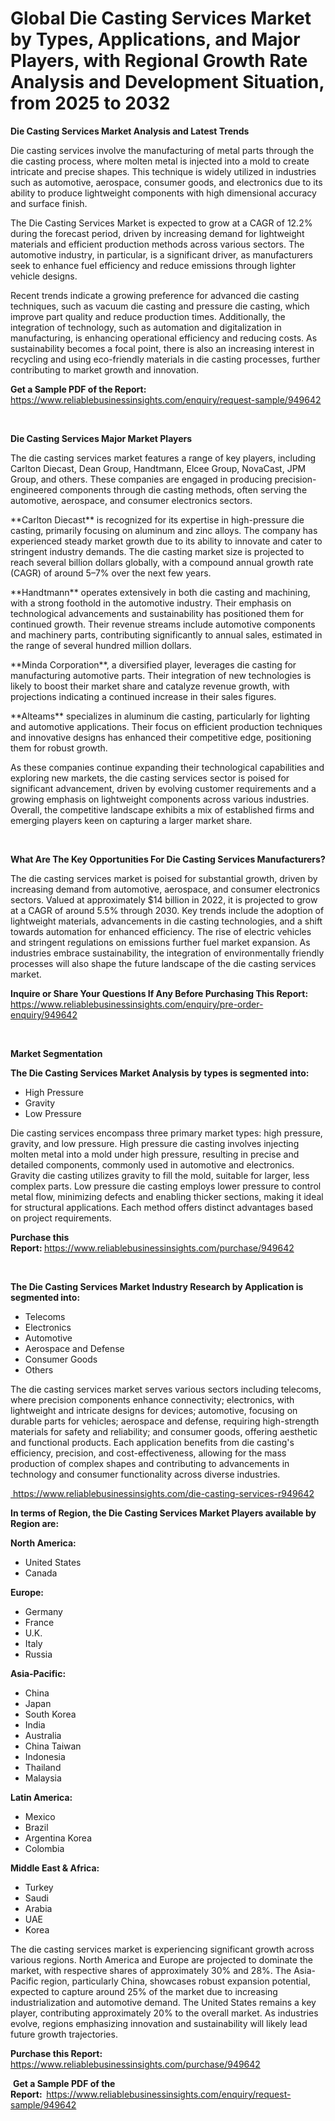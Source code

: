 <p><h1>Global Die Casting Services Market by Types, Applications, and Major Players, with Regional Growth Rate Analysis and Development Situation, from 2025 to 2032</h1></p><p><strong>Die Casting Services Market Analysis and Latest Trends</strong></p>
<p><p>Die casting services involve the manufacturing of metal parts through the die casting process, where molten metal is injected into a mold to create intricate and precise shapes. This technique is widely utilized in industries such as automotive, aerospace, consumer goods, and electronics due to its ability to produce lightweight components with high dimensional accuracy and surface finish.</p><p>The Die Casting Services Market is expected to grow at a CAGR of 12.2% during the forecast period, driven by increasing demand for lightweight materials and efficient production methods across various sectors. The automotive industry, in particular, is a significant driver, as manufacturers seek to enhance fuel efficiency and reduce emissions through lighter vehicle designs. </p><p>Recent trends indicate a growing preference for advanced die casting techniques, such as vacuum die casting and pressure die casting, which improve part quality and reduce production times. Additionally, the integration of technology, such as automation and digitalization in manufacturing, is enhancing operational efficiency and reducing costs. As sustainability becomes a focal point, there is also an increasing interest in recycling and using eco-friendly materials in die casting processes, further contributing to market growth and innovation.</p></p>
<p><strong>Get a Sample PDF of the Report:&nbsp;</strong> <a href="https://www.reliablebusinessinsights.com/enquiry/request-sample/949642?utm_campaign=101&utm_medium=2&utm_source=Github&utm_content=ia&utm_term=17042025&utm_id=die-casting-services">https://www.reliablebusinessinsights.com/enquiry/request-sample/949642</a></p>
<p>&nbsp;</p>
<p><strong>Die Casting Services Major Market Players</strong></p>
<p><p>The die casting services market features a range of key players, including Carlton Diecast, Dean Group, Handtmann, Elcee Group, NovaCast, JPM Group, and others. These companies are engaged in producing precision-engineered components through die casting methods, often serving the automotive, aerospace, and consumer electronics sectors.</p><p>**Carlton Diecast** is recognized for its expertise in high-pressure die casting, primarily focusing on aluminum and zinc alloys. The company has experienced steady market growth due to its ability to innovate and cater to stringent industry demands. The die casting market size is projected to reach several billion dollars globally, with a compound annual growth rate (CAGR) of around 5–7% over the next few years.</p><p>**Handtmann** operates extensively in both die casting and machining, with a strong foothold in the automotive industry. Their emphasis on technological advancements and sustainability has positioned them for continued growth. Their revenue streams include automotive components and machinery parts, contributing significantly to annual sales, estimated in the range of several hundred million dollars.</p><p>**Minda Corporation**, a diversified player, leverages die casting for manufacturing automotive parts. Their integration of new technologies is likely to boost their market share and catalyze revenue growth, with projections indicating a continued increase in their sales figures.</p><p>**Alteams** specializes in aluminum die casting, particularly for lighting and automotive applications. Their focus on efficient production techniques and innovative designs has enhanced their competitive edge, positioning them for robust growth.</p><p>As these companies continue expanding their technological capabilities and exploring new markets, the die casting services sector is poised for significant advancement, driven by evolving customer requirements and a growing emphasis on lightweight components across various industries. Overall, the competitive landscape exhibits a mix of established firms and emerging players keen on capturing a larger market share.</p></p>
<p>&nbsp;</p>
<p><strong>What Are The Key Opportunities For Die Casting Services Manufacturers?</strong></p>
<p><p>The die casting services market is poised for substantial growth, driven by increasing demand from automotive, aerospace, and consumer electronics sectors. Valued at approximately $14 billion in 2022, it is projected to grow at a CAGR of around 5.5% through 2030. Key trends include the adoption of lightweight materials, advancements in die casting technologies, and a shift towards automation for enhanced efficiency. The rise of electric vehicles and stringent regulations on emissions further fuel market expansion. As industries embrace sustainability, the integration of environmentally friendly processes will also shape the future landscape of the die casting services market.</p></p>
<p><strong>Inquire or Share Your Questions If Any Before Purchasing This Report:</strong> <a href="https://www.reliablebusinessinsights.com/enquiry/pre-order-enquiry/949642?utm_campaign=101&utm_medium=2&utm_source=Github&utm_content=ia&utm_term=17042025&utm_id=die-casting-services">https://www.reliablebusinessinsights.com/enquiry/pre-order-enquiry/949642</a></p>
<p>&nbsp;</p>
<p><strong>Market Segmentation</strong></p>
<p><strong>The Die Casting Services Market Analysis by types is segmented into:</strong></p>
<p><ul><li>High Pressure</li><li>Gravity</li><li>Low Pressure</li></ul></p>
<p><p>Die casting services encompass three primary market types: high pressure, gravity, and low pressure. High pressure die casting involves injecting molten metal into a mold under high pressure, resulting in precise and detailed components, commonly used in automotive and electronics. Gravity die casting utilizes gravity to fill the mold, suitable for larger, less complex parts. Low pressure die casting employs lower pressure to control metal flow, minimizing defects and enabling thicker sections, making it ideal for structural applications. Each method offers distinct advantages based on project requirements.</p></p>
<p><strong>Purchase this Report:&nbsp;</strong><a href="https://www.reliablebusinessinsights.com/purchase/949642?utm_campaign=101&utm_medium=2&utm_source=Github&utm_content=ia&utm_term=17042025&utm_id=die-casting-services">https://www.reliablebusinessinsights.com/purchase/949642</a></p>
<p>&nbsp;</p>
<p><strong>The Die Casting Services Market Industry Research by Application is segmented into:</strong></p>
<p><ul><li>Telecoms</li><li>Electronics</li><li>Automotive</li><li>Aerospace and Defense</li><li>Consumer Goods</li><li>Others</li></ul></p>
<p><p>The die casting services market serves various sectors including telecoms, where precision components enhance connectivity; electronics, with lightweight and intricate designs for devices; automotive, focusing on durable parts for vehicles; aerospace and defense, requiring high-strength materials for safety and reliability; and consumer goods, offering aesthetic and functional products. Each application benefits from die casting's efficiency, precision, and cost-effectiveness, allowing for the mass production of complex shapes and contributing to advancements in technology and consumer functionality across diverse industries.</p></p>
<p><a href="https://www.reliablebusinessinsights.com/die-casting-services-r949642?utm_campaign=101&utm_medium=2&utm_source=Github&utm_content=ia&utm_term=17042025&utm_id=die-casting-services">&nbsp;https://www.reliablebusinessinsights.com/die-casting-services-r949642</a></p>
<p><strong>In terms of Region, the Die Casting Services Market Players available by Region are:</strong></p>
<p>
    <p> <strong> North America: </strong>
        <ul>
            <li>United States</li>
            <li>Canada</li>
        </ul>
        </p> 
    <p> <strong> Europe: </strong>
        <ul>
            <li>Germany</li>
            <li>France</li>
            <li>U.K.</li>
            <li>Italy</li>
            <li>Russia</li>
        </ul>
        </p> 
    <p> <strong> Asia-Pacific: </strong>
        <ul>
            <li>China</li>
            <li>Japan</li>
            <li>South Korea</li>
            <li>India</li>
            <li>Australia</li>
            <li>China Taiwan</li>
            <li>Indonesia</li>
            <li>Thailand</li>
            <li>Malaysia</li>
        </ul>
        </p> 
    <p> <strong> Latin America: </strong>
        <ul>
            <li>Mexico</li>
            <li>Brazil</li>
            <li>Argentina Korea</li>
            <li>Colombia</li>
        </ul>
        </p> 
    <p> <strong> Middle East & Africa: </strong>
        <ul>
            <li>Turkey</li>
            <li>Saudi</li>
            <li>Arabia</li>
            <li>UAE</li>
            <li>Korea</li>
        </ul>
    </p>
    </p>
<p><p>The die casting services market is experiencing significant growth across various regions. North America and Europe are projected to dominate the market, with respective shares of approximately 30% and 28%. The Asia-Pacific region, particularly China, showcases robust expansion potential, expected to capture around 25% of the market due to increasing industrialization and automotive demand. The United States remains a key player, contributing approximately 20% to the overall market. As industries evolve, regions emphasizing innovation and sustainability will likely lead future growth trajectories.</p></p>
<p><strong>Purchase this Report: </strong><a href="https://www.reliablebusinessinsights.com/purchase/949642?utm_campaign=101&utm_medium=2&utm_source=Github&utm_content=ia&utm_term=17042025&utm_id=die-casting-services">https://www.reliablebusinessinsights.com/purchase/949642</a></p>
<p>&nbsp;<strong>Get a Sample PDF of the Report:&nbsp;&nbsp;</strong><a href="https://www.reliablebusinessinsights.com/enquiry/request-sample/949642?utm_campaign=101&utm_medium=2&utm_source=Github&utm_content=ia&utm_term=17042025&utm_id=die-casting-services">https://www.reliablebusinessinsights.com/enquiry/request-sample/949642</a></p>
<p><strong></strong></p>
<p><p></p><p></p><p></p></p>